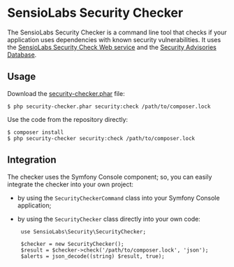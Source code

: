 SensioLabs Security Checker
===========================

The SensioLabs Security Checker is a command line tool that checks if your
application uses dependencies with known security vulnerabilities. It uses the
[SensioLabs Security Check Web service][1] and the [Security Advisories Database][2].

Usage
-----

Download the [security-checker.phar][3] file:

    $ php security-checker.phar security:check /path/to/composer.lock

Use the code from the repository directly:

    $ composer install
    $ php security-checker security:check /path/to/composer.lock

Integration
-----------

The checker uses the Symfony Console component; so, you can easily integrate
the checker into your own project:

 * by using the `SecurityCheckerCommand` class into your Symfony Console
   application;

 * by using the `SecurityChecker` class directly into your own code:

        use SensioLabs\Security\SecurityChecker;

        $checker = new SecurityChecker();
        $result = $checker->check('/path/to/composer.lock', 'json');
        $alerts = json_decode((string) $result, true);

[1]: http://security.sensiolabs.org/
[2]: https://github.com/FriendsOfPHP/security-advisories
[3]: http://get.sensiolabs.org/security-checker.phar
